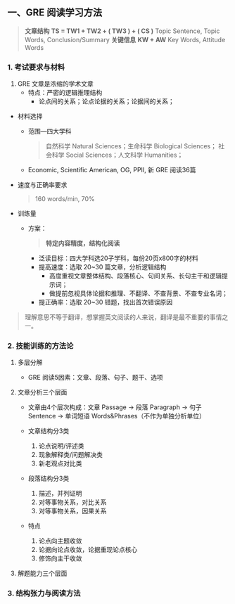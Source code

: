 ## 一、GRE 阅读学习方法

> **文章结构**
> **TS = TW1 + TW2 + ( TW3 ) + ( CS )**
> Topic Sentence, Topic Words, Conclusion/Summary
> **关键信息**
> **KW + AW**
> Key Words, Attitude Words


### 1. 考试要求与材料

1. GRE 文章是浓缩的学术文章
    - 特点：严密的逻辑推理结构
        - 论点间的关系；论点论据的关系；论据间的关系；

- 材料选择
    - 范围—四大学科
        > 自然科学 Natural Sciences；生命科学 Biological Sciences；
        > 社会科学 Social Sciences；人文科学 Humanities；
    - Economic, Scientific American, OG, PPII, 新 GRE 阅读36篇

- 速度与正确率要求
    > 160 words/min, 70%

- 训练量
    - 方案：
        > **特定内容精度，结构化阅读**

        - 泛读目标：四大学科选20子学科，每份20页x800字的材料
        - 提高速度：选取 20~30 篇文章，分析逻辑结构
            - 高度重视文章整体结构、段落核心、句间关系、长句主干和逻辑提示词；
            - 做提前忽视具体论据和推理、不翻译、不查背景、不查专业名词；
        - 提正确率：选取 20~30 错题，找出首次错误原因

> 理解意思不等于翻译，想掌握英文阅读的人来说，翻译是最不重要的事情之一。

### 2. 技能训练的方法论

1. 多层分解
    - GRE 阅读5因素：文章、段落、句子、题干、选项

2. 文章分析三个层面
    - 文章由4个层次构成：文章 Passage -> 段落 Paragraph -> 句子 Sentence -> 单词短语 Words&Phrases（不作为单独分析单位）

    - 文章结构分3类
        1. 论点说明/评述类
        2. 现象解释类/问题解决类
        3. 新老观点对比类

    - 段落结构分3类
        1. 描述，并列证明
        2. 对等事物关系，对比关系
        3. 对等事物关系，因果关系

    - 特点
        1. 论点向主题收敛
        2. 论据向论点收敛，论据重现论点核心
        3. 修饰向主干收敛

3. 解题能力三个层面


### 3. 结构张力与阅读方法
